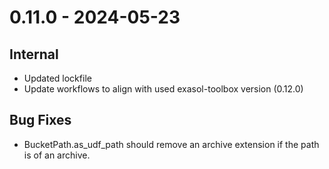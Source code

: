 # 0.11.0 - 2024-05-23

## Internal
- Updated lockfile
- Update workflows to align with used exasol-toolbox version (0.12.0)

## Bug Fixes
- BucketPath.as_udf_path should remove an archive extension if the path is of an archive.